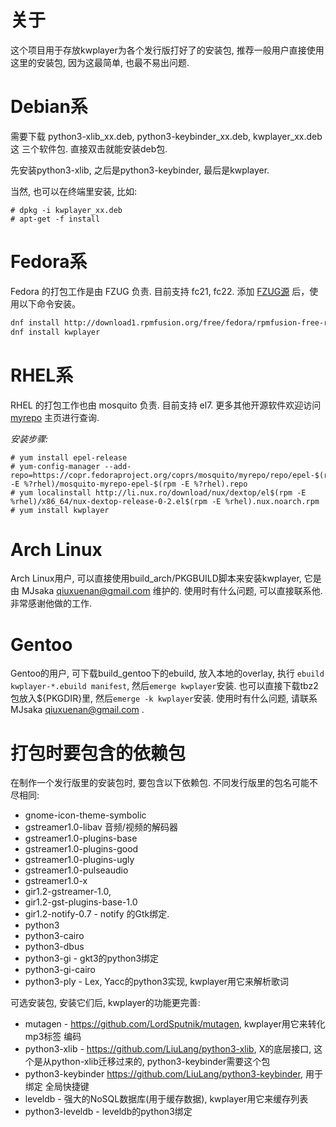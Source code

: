 关于
====
这个项目用于存放kwplayer为各个发行版打好了的安装包, 推荐一般用户直接使用
这里的安装包, 因为这最简单, 也最不易出问题.


Debian系
=======
需要下载 python3-xlib_xx.deb, python3-keybinder_xx.deb, kwplayer_xx.deb 这
三个软件包. 直接双击就能安装deb包.

先安装python3-xlib, 之后是python3-keybinder, 最后是kwplayer.

当然, 也可以在终端里安装, 比如:

    # dpkg -i kwplayer_xx.deb
    # apt-get -f install


Fedora系
=======
Fedora 的打包工作是由 FZUG 负责. 目前支持 fc21, fc22. 添加 [FZUG源](https://github.com/FZUG/repo/wiki/FZUG) 后，使用以下命令安装。

```bash
dnf install http://download1.rpmfusion.org/free/fedora/rpmfusion-free-release-$(rpm -E %fedora).noarch.rpm http://download1.rpmfusion.org/nonfree/fedora/rpmfusion-nonfree-release-$(rpm -E %fedora).noarch.rpm
dnf install kwplayer
```


RHEL系
======
RHEL 的打包工作也由 mosquito 负责. 目前支持 el7.
更多其他开源软件欢迎访问 [myrepo](https://copr.fedoraproject.org/coprs/mosquito/myrepo/) 主页进行查询.

*安装步骤:*

	# yum install epel-release
	# yum-config-manager --add-repo=https://copr.fedoraproject.org/coprs/mosquito/myrepo/repo/epel-$(rpm -E %?rhel)/mosquito-myrepo-epel-$(rpm -E %?rhel).repo
	# yum localinstall http://li.nux.ro/download/nux/dextop/el$(rpm -E %rhel)/x86_64/nux-dextop-release-0-2.el$(rpm -E %rhel).nux.noarch.rpm
	# yum install kwplayer


Arch Linux
==========
Arch Linux用户, 可以直接使用build_arch/PKGBUILD脚本来安装kwplayer, 它是由
MJsaka <qiuxuenan@gmail.com> 维护的. 使用时有什么问题, 可以直接联系他.
非常感谢他做的工作.


Gentoo
======
Gentoo的用户, 可下载build_gentoo下的ebuild, 放入本地的overlay, 执行
`ebuild kwplayer-*.ebuild manifest`, 然后`emerge kwplayer`安装. 
也可以直接下载tbz2包放入${PKGDIR}里, 然后`emerge -k kwplayer`安装.
使用时有什么问题, 请联系 MJsaka <qiuxuenan@gmail.com> .


打包时要包含的依赖包
===================
在制作一个发行版里的安装包时, 要包含以下依赖包. 不同发行版里的包名可能不尽相同:

* gnome-icon-theme-symbolic
* gstreamer1.0-libav 音频/视频的解码器
* gstreamer1.0-plugins-base
* gstreamer1.0-plugins-good
* gstreamer1.0-plugins-ugly
* gstreamer1.0-pulseaudio
* gstreamer1.0-x
* gir1.2-gstreamer-1.0,
* gir1.2-gst-plugins-base-1.0
* gir1.2-notify-0.7 - notify 的Gtk绑定.
* python3 
* python3-cairo
* python3-dbus
* python3-gi  -  gkt3的python3绑定
* python3-gi-cairo
* python3-ply - Lex, Yacc的python3实现, kwplayer用它来解析歌词

可选安装包, 安装它们后, kwplayer的功能更完善:

* mutagen - https://github.com/LordSputnik/mutagen, kwplayer用它来转化mp3标签
编码
* python3-xlib - https://github.com/LiuLang/python3-xlib, X的底层接口, 这个是从python-xlib迁移过来的, python3-keybinder需要这个包
* python3-keybinder https://github.com/LiuLang/python3-keybinder, 用于绑定
全局快捷键
* leveldb - 强大的NoSQL数据库(用于缓存数据), kwplayer用它来缓存列表
* python3-leveldb  -  leveldb的python3绑定
